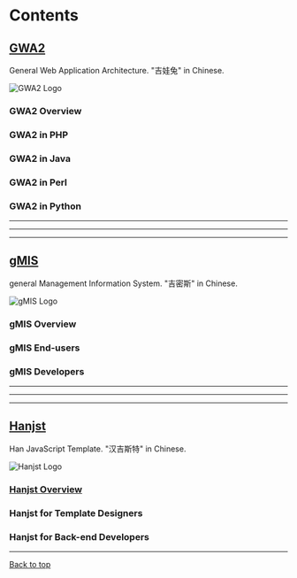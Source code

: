 
# Contents

## [GWA2](gwa2/index)
General Web Application Architecture.
"吉娃兔" in Chinese.

![GWA2 Logo](http://ufqi.com/blog/wp-content/uploads/2016/09/gwa2-logo-201606.v2.png)

### GWA2 Overview
### GWA2 in PHP
### GWA2 in Java
### GWA2 in Perl
### GWA2 in Python
----


---

---

## [gMIS](gmis/index)
general Management Information System.
"吉密斯" in Chinese.

![gMIS Logo](https://ufqi.com/dev/gmis/gmis-logo-201606.png)

### gMIS Overview
### gMIS End-users
### gMIS Developers
---

---

---

## [Hanjst](hanjst/index)
Han JavaScript Template.
"汉吉斯特" in Chinese.

![Hanjst Logo](http://ufqi.com/blog/wp-content/uploads/2019/06/hanjst-logo.201901.jpg)

### [Hanjst Overview](/hanjst/what-is-hanjst)
### Hanjst for Template Designers
### Hanjst for Back-end Developers


---
[Back to top](index)
<!--stackedit_data:
eyJwcm9wZXJ0aWVzIjoidGl0bGU6ICdHV0EyLCBnTUlTIGFuZC
BIYW5qc3QnXG5hdXRob3I6ICdYZW54aW4sIFdhZGVsYXUnXG50
YWdzOiAnR1dBMiwgZ01JUywgSGFuanN0LCDlkInlqIPlhZQsIO
WQieWvhuaWrywg5rGJ5ZCJ5pav54m5J1xuZGF0ZTogJzIwMTkt
MDgtMDgnXG4iLCJoaXN0b3J5IjpbLTE1OTIxOTE0MzIsLTUyNz
U4MjQzMSwtMTQxODU4NDc3NSwtMTI0MzA1OTAwNCw1MzYwMjM1
MCw5ODg0MTQyMTAsLTQ1MjM1ODUxNCwtMTUwODg5NzQzMCwtNj
EzNDExNjc0LDEyNzU3MzUxNDldfQ==
-->